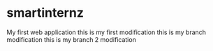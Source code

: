 # smartinternz
My first web application
this is my first modification
this is my branch modification
this is my branch 2 modification

